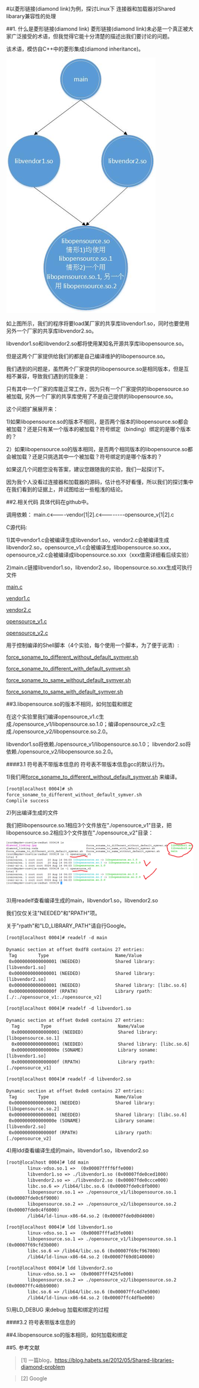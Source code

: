 #以菱形链接(diamond link)为例，探讨Linux下 连接器和加载器对Shared libarary兼容性的处理

##1. 什么是菱形链接(diamond link)
菱形链接(diamond link)未必是一个真正被大家广泛接受的术语，但我觉得它能十分清楚的描述出我们要讨论的问题。

该术语，模仿自C++中的菱形集成(diamond inheritance)。

![图1](https://raw.githubusercontent.com/lzueclipse/learning/master/c_cpp/0004/diamond_linking.jpg "图1")

如上图所示，我们的程序将要load某厂家的共享库libvendor1.so，同时也要使用另外一个厂家的共享库libvendor2.so。

libvendor1.so和libvendor2.so都将使用某知名开源共享库libopensource.so。

但是这两个厂家提供给我们的都是自己编译维护的libopensource.so。

我们遇到的问题是，虽然两个厂家提供的libopensource.so是相同版本，但是互相不兼容，导致我们遇到的现象是：

只有其中一个厂家的库能正常工作，因为只有一个厂家提供的libopensource.so被加载, 另外一个厂家的共享库使用了不是自己提供的libopensource.so。

这个问题扩展展开来：

1)如果libopensource.so的版本不相同，是否两个版本的libopensource.so都会被加载？还是只有某一个版本的被加载？符号绑定（binding）绑定的是哪个版本的？

2）如果libopensource.so的版本相同，是否两个相同版本的libopensource.so都会被加载？还是只挑选其中一个被加载？符号绑定的是哪个版本的？

如果这几个问题您没有答案，建议您跟随我的实验，我们一起探讨下。

因为我个人没看过连接器和加载器的源码，估计也不好看懂，所以我们的探讨集中在我们看到的证据上，并试图给出一些粗浅的结论。

##2.相关代码
具体代码在github中。

调用依赖： main.c<----vendor[1|2].c<--------opensource_v[1|2].c

C源代码:

1)其中vendor1.c会被编译生成libvendor1.so，vendor2.c会被编译生成libvendor2.so，opensource_v1.c会被编译生成libopensource.so.xxx，
opensource_v2.c会被编译成libopensource.so.xxx（xxx值需详细看后续实验）

2)main.c链接libvendor1.so，libvendor2.so，libopensource.so.xxx生成可执行文件

[main.c](https://github.com/lzueclipse/learning/blob/master/c_cpp/0004/main.c)

[vendor1.c](https://github.com/lzueclipse/learning/blob/master/c_cpp/0004/vendor1.c)

[vendor2.c](https://github.com/lzueclipse/learning/blob/master/c_cpp/0004/vendor2.c)

[opensource_v1.c](https://github.com/lzueclipse/learning/blob/master/c_cpp/0004/opensource_v1.c)

[opensource_v2.c](https://github.com/lzueclipse/learning/blob/master/c_cpp/0004/opensource_v2.c)

用于控制编译的Shell脚本（4个实验，每个使用一个脚本，为了便于说清）:

[force_soname_to_different_without_default_symver.sh](https://github.com/lzueclipse/learning/blob/master/c_cpp/0004/force_soname_to_different_without_default_symver.sh)  

[force_soname_to_different_with_default_symver.sh](https://github.com/lzueclipse/learning/blob/master/c_cpp/0004/force_soname_to_different_with_default_symver.sh)

[force_soname_to_same_without_default_symver.sh](https://github.com/lzueclipse/learning/blob/master/c_cpp/0004/force_soname_to_same_without_default_symver.sh)

[force_soname_to_same_with_default_symver.sh](https://github.com/lzueclipse/learning/blob/master/c_cpp/0004/force_soname_to_same_with_default_symver.sh)



##3.libopensource.so的版本不相同，如何加载和绑定

在这个实验里我们编译opensource_v1.c生成./opensource_v1/libopensource.so.1.0；编译opensource_v2.c生成./opensource_v2/libopensource.so.2.0。

libvendor1.so将依赖./opensource_v1/libopensource.so.1.0； libvendor2.so将依赖./opensource_v2/libopensource.so.2.0。

####3.1 符号表不带版本信息的
符号表不带版本信息gcc的默认行为。

1)我们用[force_soname_to_different_without_default_symver.sh](https://github.com/lzueclipse/learning/blob/master/c_cpp/0004/force_soname_to_different_without_default_symver.sh) 
来编译。

```
[root@localhost 0004]# sh force_soname_to_different_without_default_symver.sh
Complile success
```

2)列出编译生成的文件

我们把libopensource.so.1相应3个文件放在"./opensource_v1"目录，把libopensource.so.2相应3个文件放在"./opensource_v2"目录：

![图2](https://raw.githubusercontent.com/lzueclipse/learning/master/c_cpp/0004/2.png "图2")

3)用readelf查看编译生成的main，libvendor1.so，libvendor2.so

我们仅仅关注"NEEDED"和"RPATH"项。

关于"rpath"和"LD_LIBRARY_PATH"请自行Google。


```
[root@localhost 0004]# readelf -d main

Dynamic section at offset 0xdf8 contains 27 entries:
 Tag        Type                         Name/Value
 0x0000000000000001 (NEEDED)             Shared library: [libvendor1.so]
 0x0000000000000001 (NEEDED)             Shared library: [libvendor2.so]
 0x0000000000000001 (NEEDED)             Shared library: [libc.so.6]
 0x000000000000000f (RPATH)              Library rpath: [./:./opensource_v1:./opensource_v2]

```

```
[root@localhost 0004]# readelf -d libvendor1.so

Dynamic section at offset 0xde8 contains 27 entries:
  Tag        Type                         Name/Value
  0x0000000000000001 (NEEDED)             Shared library: [libopensource.so.1]
  0x0000000000000001 (NEEDED)             Shared library: [libc.so.6]
  0x000000000000000e (SONAME)             Library soname: [libvendor1.so]
  0x000000000000000f (RPATH)              Library rpath: [./opensource_v1]
```

```
[root@localhost 0004]# readelf -d libvendor2.so

Dynamic section at offset 0xde8 contains 27 entries:
 Tag        Type                         Name/Value
 0x0000000000000001 (NEEDED)             Shared library: [libopensource.so.2]
 0x0000000000000001 (NEEDED)             Shared library: [libc.so.6]
 0x000000000000000e (SONAME)             Library soname: [libvendor2.so]
 0x000000000000000f (RPATH)              Library rpath: [./opensource_v2]
```

4)用ldd查看编译生成的main，libvendor1.so，libvendor2.so
```
[root@localhost 0004]# ldd main
        linux-vdso.so.1 =>  (0x00007ffff6ffe000)
        libvendor1.so => ./libvendor1.so (0x00007fde0ced1000)
        libvendor2.so => ./libvendor2.so (0x00007fde0ccce000)
        libc.so.6 => /lib64/libc.so.6 (0x00007fde0c8fb000)
        libopensource.so.1 => ./opensource_v1/libopensource.so.1 (0x00007fde0c6f9000)
        libopensource.so.2 => ./opensource_v2/libopensource.so.2 (0x00007fde0c4f6000)
        /lib64/ld-linux-x86-64.so.2 (0x00007fde0d0d4000)
```

```
[root@localhost 0004]# ldd libvendor1.so
        linux-vdso.so.1 =>  (0x00007fffad3fe000)
        libopensource.so.1 => ./opensource_v1/libopensource.so.1 (0x00007f69cfd3b000)
        libc.so.6 => /lib64/libc.so.6 (0x00007f69cf967000)
        /lib64/ld-linux-x86-64.so.2 (0x00007f69d0140000)

```

```
[root@localhost 0004]# ldd libvendor2.so
        linux-vdso.so.1 =>  (0x00007fff425fe000)
        libopensource.so.2 => ./opensource_v2/libopensource.so.2 (0x00007ffc4dbb9000)
        libc.so.6 => /lib64/libc.so.6 (0x00007ffc4d7e5000)
        /lib64/ld-linux-x86-64.so.2 (0x00007ffc4dfbe000)
```

5)用LD_DEBUG 来debug 加载和绑定的过程


####3.2 符号表带版本信息的


##4.libopensource.so的版本相同，如何加载和绑定



##5. 参考文献
>\[1] 一篇blog，<https://blog.habets.se/2012/05/Shared-libraries-diamond-problem>

>\[2] Google

